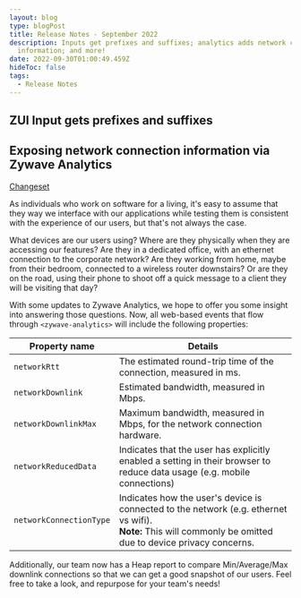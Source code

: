 ```yaml
---
layout: blog
type: blogPost
title: Release Notes - September 2022
description: Inputs get prefixes and suffixes; analytics adds network connection
  information; and more!
date: 2022-09-30T01:00:49.459Z
hideToc: false
tags:
  - Release Notes
---
```

## ZUI Input gets prefixes and suffixes

## Exposing network connection information via Zywave Analytics
[Changeset](https://gitlab.com/zywave/app-platform/devkit/web-sdk/zywave-api-toolkit/-/merge_requests/315)

As individuals who work on software for a living, it's easy to assume that they way we interface with our applications while testing them is consistent with the experience of our users, but that's not always the case.

What devices are our users using? Where are they physically when they are accessing our features? Are they in a dedicated office, with an ethernet connection to the corporate network? Are they working from home, maybe from their bedroom, connected to a wireless router downstairs? Or are they on the road, using their phone to shoot off a quick message to a client they will be visiting that day?

With some updates to Zywave Analytics, we hope to offer you some insight into answering those questions. Now, all web-based events that flow through `<zywave-analytics>` will include the following properties:

| Property name           | Details                                                                                                                                                           |
|-------------------------|-------------------------------------------------------------------------------------------------------------------------------------------------------------------|
| `networkRtt`            | The estimated round-trip time of the connection, measured in ms.                                                                                                  |
| `networkDownlink`       | Estimated bandwidth, measured in Mbps.                                                                                                                            |
| `networkDownlinkMax`    | Maximum bandwidth, measured in Mbps, for the network connection hardware.                                                                                         |
| `networkReducedData`    | Indicates that the user has explicitly enabled a setting in their browser to reduce data usage (e.g. mobile connections)                                          |
| `networkConnectionType` | Indicates how the user's device is connected to the network (e.g. ethernet vs wifi).  <br>**Note:** This will commonly be omitted due to device privacy concerns. |

Additionally, our team now has a Heap report to compare Min/Average/Max downlink connections so that we can get a good snapshot of our users. Feel free to take a look, and repurpose for your team's needs!

<!-- TODO @Pat insert screenshot of Heap report + link to report https://heapanalytics.com/app/env/2837777013/graph/chart/Network-Bandwidth-Comparison-Report-2919213/edit/2923472 -->

